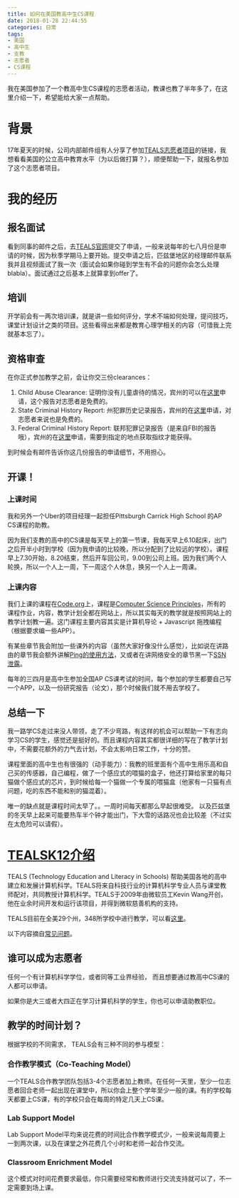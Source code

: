 ```yaml
---
title: 如何在美国教高中生CS课程
date: 2018-01-28 22:44:55
categories: 日常
tags:
- 美国
- 高中生
- 支教
- 志愿者
- CS课程
---
```


我在美国参加了一个教高中生CS课程的志愿者活动，教课也教了半年多了，在这里介绍一下，希望能给大家一点帮助。
<!-- more -->

# 背景
17年夏天的时候，公司内部邮件组有人分享了参加[TEALS志愿者项目](https://www.tealsk12.org/)的链接，我想看看美国的公立高中教育水平（为以后做打算？），顺便帮助一下，就报名参加了这个志愿者项目。

# 我的经历

## 报名面试

看到同事的邮件之后，去[TEALS官网](https://www.tealsk12.org/contact/)提交了申请，一般来说每年的七八月份是申请的时候，因为秋季学期马上要开始。提交申请之后，匹兹堡地区的经理邮件联系我并且视频面试了我一次（面试会如果你碰到学生有不会的问题你会怎么处理blabla）。面试通过之后基本上就算拿到offer了。

## 培训
开学前会有一两次培训课，就是讲一些如何评分，学术不端如何处理，提问技巧，课堂计划设计之类的项目。这些看得出来都是教育心理学相关的内容（可惜我上完就基本忘了）。

## 资格审查
在你正式参加教学之前，会让你交三份clearances：

1. Child Abuse Clearance: 证明你没有儿童虐待的情况，宾州的可以在[这里](https://www.compass.state.pa.us/cwis/public/home)申请，这个报告对志愿者是免费的。
2. State Criminal History Report: 州犯罪历史记录报告，宾州的在[这里](https://epatch.state.pa.us/)申请，对志愿者来说也是免费的。
3. Federal Criminal History Report: 联邦犯罪记录报告（是来自FBI的报告哦），宾州的在[这里](http://www.pa.cogentid.com/index.htm)申请，需要到指定的地点获取指纹才能获得。

到时候会有邮件告诉你这几份报告的申请细节，不用担心。

## 开课！

### 上课时间

我和另外一个Uber的项目经理一起担任Pittsburgh Carrick High School 的AP CS课程的助教。

因为我们支教的高中的CS课是每天早上的第一节课，我每天早上6.10起床，出门之后开半小时到学校（因为我申请的比较晚，所以分配到了比较远的学校）。课程早上7.30开始，8.20结束，然后开车回公司，9.00到公司上班。因为我们两个人轮换，所以一个人上一周，下一周这个人休息，换另一个人上一周课。

### 上课内容

我们上课的课程在[Code.org](https://studio.code.org/home)上，课程是[Computer Science Principles](https://studio.code.org/courses/csp)，所有的课程作业，内容，教学计划全都在网站上，所以其实每天的教学就是按照网站上的教学计划教一遍。这门课程主要内容其实是计算机导论 + Javascript 拖拽编程（根据要求编一些APP）。

有某些章节我会附加一些课外的内容（虽然大家好像没什么感觉），比如说在讲路由的章节我会额外讲解[Ping的使用方法](https://docs.google.com/document/d/1WqNFVTgPaaX8Et5wJsY5r_wLZTsqso-KH5CdFETmsyc/edit?usp=sharing)，又或者在讲网络安全的章节黑一下[SSN泄露](https://www.uscreditcardguide.com/equifax-data-breach/)。

每年的三四月是高中生参加全国AP CS课考试的时间，每个参加的学生都要自己写一个APP，以及一份研究报告（论文），那个时候我们就不用去学校了。

## 总结一下

我一路学CS走过来没人带领，走了不少弯路，有这样的机会可以帮助一下有志向学习CS的学生，感觉还是挺好的。而且课程内容其实都很详细的写在了教学计划中，不需要花额外的力气去计划，不会太影响日常工作，十分的赞。

课程里面的高中生也有很强的（动手能力）：我教的班里面有个高中生用乐高和自己买的传感器，自己编程，做了一个感应式的喂猫的盒子，他还打算给家里的每只猫做个感应式的芯片，到时候给每一个猫做一个专属的喂猫盒（他家有一只猫有点问题，吃的东西不能和别的猫混着）。

唯一的缺点就是课程时间太早了。。一周时间每天都那么早起很难受。 以及匹兹堡的冬天早上起来可能要热车半个钟才能出门，下大雪的话路况也会比较差（不过实在太危险可以请假）。

# [TEALSK12介绍](https://www.tealsk12.org/)

TEALS (Technology Education and Literacy in Schools) 帮助美国各地的高中建立和发展计算机科学。TEALS将来自科技行业的计算机科学专业人员与课堂教师配对，共同教授计算机科学。TEALS于2009年由微软员工Kevin Wang开创，他在业余时间开发和运行该项目，并得到微软慈善机构的支持。

TEALS目前在全美29个州，348所学校中进行教学，可以看[这里](https://www.tealsk12.org/about/)。

以下内容摘自[常见问题](https://www.tealsk12.org/volunteers/faq/)。

## 谁可以成为志愿者

任何一个有计算机科学学位，或者同等工业界经验， 而且想要通过教高中CS课的人都可以申请。

如果你是大三或者大四正在学习计算机科学的学生，你也可以申请助教职位。

## 教学的时间计划？

根据学校的不同需求， TEALS会有三种不同的参与模型：

### 合作教学模式（Co-Teaching Model）

一个TEALS合作教学团队包括3-4个志愿者加上教师。在任何一天里，至少一位志愿者回合老师一起出现在课堂中，所以你会上整个学年至少一般的课。有的学校每天都要上CS课，有的学校只会在每周的特定几天上CS课。

### Lab Support Model

Lab Support Model平均来说花费的时间比合作教学模式少，一般来说每周要上一到两次课，以及在课堂之外花费几个小时和老师一起合作交流。

### Classroom Enrichment Model

这个模式对时间花费要求最低，你只需要经常和教师进行交流支持就可以了，不一定需要到场上课。